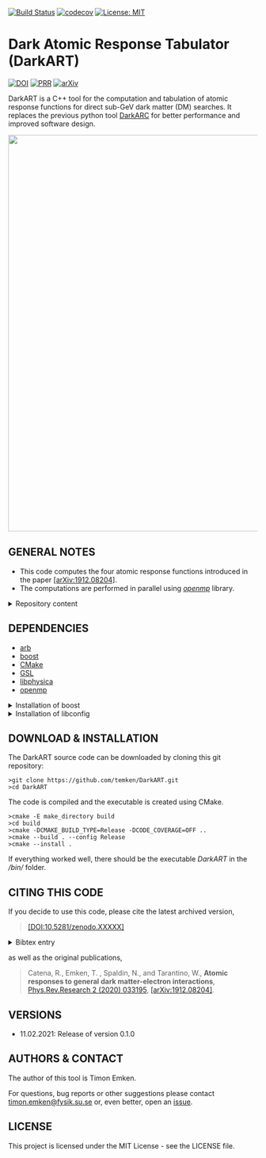 [![Build Status](https://github.com/temken/DarkART/workflows/Build%20Status/badge.svg)](https://github.com/temken/DarkART/actions)
[![codecov](https://codecov.io/gh/temken/DarkART/branch/main/graph/badge.svg)](https://codecov.io/gh/temken/DarkART)
[![License: MIT](https://img.shields.io/badge/License-MIT-blue.svg)](https://opensource.org/licenses/MIT)

# Dark Atomic Response Tabulator (DarkART)

[![DOI](https://zenodo.org/badge/XXXXXXX.svg)](https://zenodo.org/badge/latestdoi/XXXXXXX)
[![PRR](https://img.shields.io/badge/Phys.Rev.Research-2(2020),033195-255773.svg)](https://journals.aps.org/prresearch/abstract/10.1103/PhysRevResearch.2.033195)
[![arXiv](https://img.shields.io/badge/arXiv-1912.08204-B31B1B.svg)](https://arxiv.org/abs/1912.08204)

DarkART is a C++ tool for the computation and tabulation of atomic response functions for direct sub-GeV dark matter (DM) searches.
It replaces the previous python tool [DarkARC](https://github.com/temken/DarkARC) for better performance and improved software design.

<img src="https://user-images.githubusercontent.com/29034913/70995423-d0683c80-20d0-11ea-85bd-fdcb91d972eb.png" width="800">

## GENERAL NOTES

- This code computes the four atomic response functions introduced in the paper [[arXiv:1912.08204]](https://arxiv.org/abs/1912.08204).
- The computations are performed in parallel using [*openmp*](https://www.openmp.org/) library.

<details><summary>Repository content</summary>
<p>

The included folders are:

- *bin/*: This folder contains the executable after successful installation together with the configuration files.
- *data/*: Contains files including the RHF coefficients of the initial electron wavefunctions.
- *external/*: This folder will only be created and filled during the build with CMake and will contain the [libphysica](https://github.com/temken/libphysica) library.
- *include/*: All header files of DarkART can be found here.
- *results/*: Each run of DarkART generates result files in a dedicated sub-folder named after the run's ID, which is specified in the configuration file.
- *src/*: Here you find the source code of DarkART.
- *tests/*: All code and executable files of the unit tests are stored here.

</p>
</details>

## DEPENDENCIES

- [arb](https://arblib.org/)
- [boost](https://www.boost.org/)
- [CMake](https://cmake.org/)
- [GSL](https://www.gnu.org/software/gsl/)
- [libphysica](https://github.com/temken/libphysica)
- [openmp](https://www.openmp.org/)


<details><summary>Installation of boost</summary>
<p>

```
>brew install boost
```

or alternatively with APT:

```
>sudo apt-get install libboost-all-dev
```

</p>
</details>

<details><summary>Installation of libconfig</summary>
<p>
On Macs, it can be on installed using [homebrew](https://brew.sh/)

```
>brew install libconfig
```

or using APT on Linux machines

```
>sudo apt-get update -y
>sudo apt-get install -y libconfig-dev
```

Alternatively, it can be built from the source files via

```
>wget https://hyperrealm.github.io/libconfig/dist/libconfig-1.7.2.tar.gz
>tar -xvzf libconfig-1.7.2.tar.gz
>pushd libconfig-1.7.2
>./configure
>make
>sudo make install
>popd
```

</p>
</details>

## DOWNLOAD & INSTALLATION

The DarkART source code can be downloaded by cloning this git repository:

```
>git clone https://github.com/temken/DarkART.git 
>cd DarkART
```

The code is compiled and the executable is created using CMake.

```
>cmake -E make_directory build
>cd build
>cmake -DCMAKE_BUILD_TYPE=Release -DCODE_COVERAGE=OFF ..
>cmake --build . --config Release
>cmake --install .
```

If everything worked well, there should be the executable *DarkART* in the */bin/* folder.

## CITING THIS CODE

If you decide to use this code, please cite the latest archived version,

> [[DOI:10.5281/zenodo.XXXXX]](https://doi.org/10.5281/zenodo.XXXXX)

<details><summary>Bibtex entry</summary>
<p>

```
@software{DarkART,
  author = {Emken, Timon},
  title = {{Dark Atomic Response Tabulator (DarkART)[Code, v0.1.0]}},
  year         = {2021},
  publisher    = {Zenodo},
  version      = {v0.1.0},
  doi          = {DOI:10.5281/zenodo.xxxxxx},
  url          = {https://doi.org/10.5281/zenodo.xxxxxx},
  howpublished={The code can be found under \url{https://github.com/temken/darkart}.}
}
```

</p>
</details>

as well as the original publications,

>Catena, R., Emken, T. , Spaldin, N., and Tarantino, W., **Atomic responses to general dark matter-electron interactions**, [Phys.Rev.Research 2 (2020) 033195](https://journals.aps.org/prresearch/abstract/10.1103/PhysRevResearch.2.033195), [[arXiv:1912.08204]](https://arxiv.org/abs/1912.08204).



## VERSIONS

- 11.02.2021: Release of version 0.1.0

## AUTHORS & CONTACT

The author of this tool is Timon Emken.

For questions, bug reports or other suggestions please contact [timon.emken@fysik.su.se](mailto:timon.emken@fysik.su.se) or, even better, open an [issue](https://github.com/temken/DarkART/issues).

## LICENSE

This project is licensed under the MIT License - see the LICENSE file.